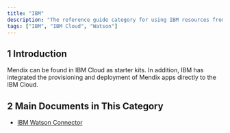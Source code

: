 ```yaml
---
title: "IBM"
description: "The reference guide category for using IBM resources from Mendix."
tags: ["IBM", "IBM Cloud", "Watson"]
---
```


## 1 Introduction

Mendix can be found in IBM Cloud as starter kits. In addition, IBM has integrated the provisioning and deployment of Mendix apps directly to the IBM Cloud.

## 2 Main Documents in This Category

* [IBM Watson Connector](ibm-watson-connector)

